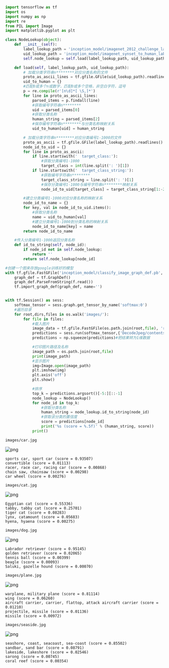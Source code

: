 

```python
import tensorflow as tf
import os
import numpy as np
import re
from PIL import Image
import matplotlib.pyplot as plt
```


```python
class NodeLookup(object):
    def __init__(self):  
        label_lookup_path = 'inception_model/imagenet_2012_challenge_label_map_proto.pbtxt'   
        uid_lookup_path = 'inception_model/imagenet_synset_to_human_label_map.txt'
        self.node_lookup = self.load(label_lookup_path, uid_lookup_path)

    def load(self, label_lookup_path, uid_lookup_path):
        # 加载分类字符串n********对应分类名称的文件
        proto_as_ascii_lines = tf.gfile.GFile(uid_lookup_path).readlines()
        uid_to_human = {}
        #匹配0或多个n或数字，匹配0或多个空格，非空白字符，逗号
        p = re.compile(r'[n\d]*[ \S,]*')
        for line in proto_as_ascii_lines:
            parsed_items = p.findall(line)
            #获取编号字符串n********
            uid = parsed_items[0]
            #获取分类名称
            human_string = parsed_items[2]
            #保存编号字符串n********与分类名称映射关系
            uid_to_human[uid] = human_string

        # 加载分类字符串n********对应分类编号1-1000的文件
        proto_as_ascii = tf.gfile.GFile(label_lookup_path).readlines()
        node_id_to_uid = {}
        for line in proto_as_ascii:
            if line.startswith('  target_class:'):
                #获取分类编号1-1000
                target_class = int(line.split(': ')[1])
            if line.startswith('  target_class_string:'):
                #获取编号字符串n********
                target_class_string = line.split(': ')[1]
                #保存分类编号1-1000与编号字符串n********映射关系
                node_id_to_uid[target_class] = target_class_string[1:-2]

        #建立分类编号1-1000对应分类名称的映射关系
        node_id_to_name = {}
        for key, val in node_id_to_uid.items():
            #获取分类名称
            name = uid_to_human[val]
            #建立分类编号1-1000到分类名称的映射关系
            node_id_to_name[key] = name
        return node_id_to_name

    #传入分类编号1-1000返回分类名称
    def id_to_string(self, node_id):
        if node_id not in self.node_lookup:
            return ''
        return self.node_lookup[node_id]
```


```python
#创建一个图来存放google训练好的模型
with tf.gfile.FastGFile('inception_model/classify_image_graph_def.pb', 'rb') as f:
    graph_def = tf.GraphDef()
    graph_def.ParseFromString(f.read())
    tf.import_graph_def(graph_def, name='')


with tf.Session() as sess:
    softmax_tensor = sess.graph.get_tensor_by_name('softmax:0')
    #遍历目录
    for root,dirs,files in os.walk('images/'):
        for file in files:
            #载入图片
            image_data = tf.gfile.FastGFile(os.path.join(root,file), 'rb').read()
            predictions = sess.run(softmax_tensor,{'DecodeJpeg/contents:0': image_data})#图片格式是jpg格式
            predictions = np.squeeze(predictions)#把结果转为1维数据

            #打印图片路径及名称
            image_path = os.path.join(root,file)
            print(image_path)
            #显示图片
            img=Image.open(image_path)
            plt.imshow(img)
            plt.axis('off')
            plt.show()

            #排序
            top_k = predictions.argsort()[-5:][::-1]
            node_lookup = NodeLookup()
            for node_id in top_k:     
                #获取分类名称
                human_string = node_lookup.id_to_string(node_id)
                #获取该分类的置信度
                score = predictions[node_id]
                print('%s (score = %.5f)' % (human_string, score))
            print()
```

    images/car.jpg
    


![png](output_2_1.png)


    sports car, sport car (score = 0.93507)
    convertible (score = 0.01113)
    racer, race car, racing car (score = 0.00868)
    chain saw, chainsaw (score = 0.00298)
    car wheel (score = 0.00276)
    
    images/cat.jpg
    


![png](output_2_3.png)


    Egyptian cat (score = 0.55336)
    tabby, tabby cat (score = 0.25701)
    tiger cat (score = 0.08283)
    lynx, catamount (score = 0.05683)
    hyena, hyaena (score = 0.00275)
    
    images/dog.jpg
    


![png](output_2_5.png)


    Labrador retriever (score = 0.95145)
    golden retriever (score = 0.02065)
    tennis ball (score = 0.00399)
    beagle (score = 0.00093)
    Saluki, gazelle hound (score = 0.00070)
    
    images/plane.jpg
    


![png](output_2_7.png)


    warplane, military plane (score = 0.81114)
    wing (score = 0.06260)
    aircraft carrier, carrier, flattop, attack aircraft carrier (score = 0.01210)
    projectile, missile (score = 0.01136)
    missile (score = 0.00972)
    
    images/seaside.jpg
    


![png](output_2_9.png)


    seashore, coast, seacoast, sea-coast (score = 0.85502)
    sandbar, sand bar (score = 0.08791)
    lakeside, lakeshore (score = 0.02546)
    sarong (score = 0.00745)
    coral reef (score = 0.00354)
    
    
